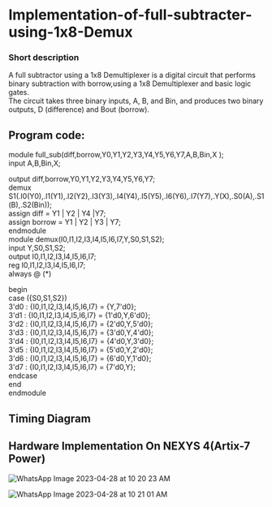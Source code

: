 # Implementation-of-full-subtracter-using-1x8-Demux
### Short description
A full subtractor using a 1x8 Demultiplexer is a digital circuit that performs    binary subtraction with borrow,using a 1x8 Demultiplexer and basic logic gates.    
The circuit takes three binary inputs, A, B, and Bin, and produces two binary outputs, D (difference) and Bout (borrow).

## Program code:



module full_sub(diff,borrow,Y0,Y1,Y2,Y3,Y4,Y5,Y6,Y7,A,B,Bin,X );  
input A,B,Bin,X;  

output diff,borrow,Y0,Y1,Y2,Y3,Y4,Y5,Y6,Y7;  
demux S1(.I0(Y0),.I1(Y1),.I2(Y2),.I3(Y3),.I4(Y4),.I5(Y5),.I6(Y6),.I7(Y7),.Y(X),.S0(A),.S1(B),.S2(Bin));  
assign diff = Y1 | Y2 | Y4 |Y7;  
assign borrow = Y1 | Y2 | Y3 | Y7;  
endmodule  
module demux(I0,I1,I2,I3,I4,I5,I6,I7,Y,S0,S1,S2);  
input Y,S0,S1,S2;  
output I0,I1,I2,I3,I4,I5,I6,I7;  
reg I0,I1,I2,I3,I4,I5,I6,I7;  
always @ (*)  

begin  
case ({S0,S1,S2})   
3'd0 : {I0,I1,I2,I3,I4,I5,I6,I7} = {Y,7'd0};   
3'd1 : {I0,I1,I2,I3,I4,I5,I6,I7} = {1'd0,Y,6'd0};   
3'd2 : {I0,I1,I2,I3,I4,I5,I6,I7} = {2'd0,Y,5'd0};   
3'd3 : {I0,I1,I2,I3,I4,I5,I6,I7} = {3'd0,Y,4'd0};   
3'd4 : {I0,I1,I2,I3,I4,I5,I6,I7} = {4'd0,Y,3'd0};   
3'd5 : {I0,I1,I2,I3,I4,I5,I6,I7} = {5'd0,Y,2'd0};  
3'd6 : {I0,I1,I2,I3,I4,I5,I6,I7} = {6'd0,Y,1'd0};   
3'd7 : {I0,I1,I2,I3,I4,I5,I6,I7} = {7'd0,Y};   
endcase     
end   
endmodule   


## Timing Diagram






















## Hardware Implementation On NEXYS 4(Artix-7 Power)

![WhatsApp Image 2023-04-28 at 10 20 23 AM](https://user-images.githubusercontent.com/118730309/235071152-9788071e-e3c3-446f-99a1-7b697cd8f40f.jpeg)



![WhatsApp Image 2023-04-28 at 10 21 01 AM](https://user-images.githubusercontent.com/118730309/235071377-4e738fb4-71b4-4cf2-89fd-8a3447b4f6ba.jpeg)
